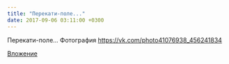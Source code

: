 ```yaml
---
title: "Перекати-поле..."
date: 2017-09-06 03:11:00 +0300
---
```


Перекати-поле...
Фотография
https://vk.com/photo41076938_456241834

[Вложение](https://vk.com/photo41076938_456241834)
